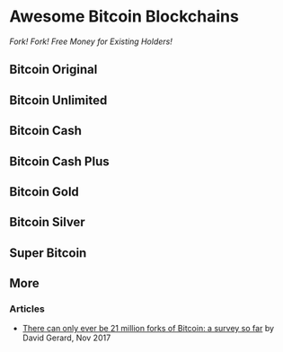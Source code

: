 
# Awesome Bitcoin Blockchains

_Fork! Fork! Free Money for Existing Holders!_


## Bitcoin Original

## Bitcoin Unlimited

## Bitcoin Cash

## Bitcoin Cash Plus

## Bitcoin Gold

## Bitcoin Silver

## Super Bitcoin




## More

### Articles

- [There can only ever be 21 million forks of Bitcoin: a survey so far](https://davidgerard.co.uk/blockchain/2017/11/20/there-can-only-ever-be-21-million-forks-of-bitcoin-a-survey-so-far) by David Gerard, Nov 2017
